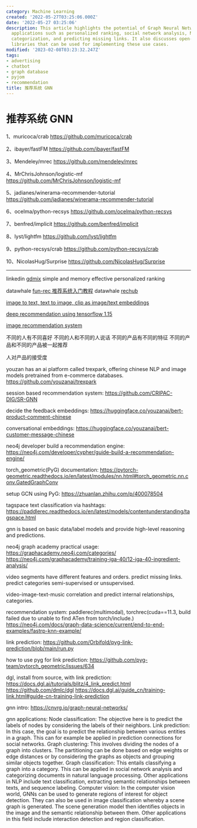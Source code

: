 ```yaml
---
category: Machine Learning
created: '2022-05-27T03:25:06.000Z'
date: '2022-05-27 03:25:06'
description: This article highlights the potential of Graph Neural Networks in various
  applications such as personalized ranking, social network analysis, NLP, content
  categorization, and predicting missing links. It also discusses open-source Python
  libraries that can be used for implementing these use cases.
modified: '2023-02-08T03:23:32.247Z'
tags:
- advertising
- chatbot
- graph database
- pyjom
- recommendation
title: 推荐系统 GNN
---
```


# 推荐系统 GNN

1、muricoca/crab
https://github.com/muricoca/crab

2、ibayer/fastFM
https://github.com/ibayer/fastFM

3、Mendeley/mrec
https://github.com/mendeley/mrec

4、MrChrisJohnson/logistic-mf
https://github.com/MrChrisJohnson/logistic-mf

5、jadianes/winerama-recommender-tutorial
https://github.com/jadianes/winerama-recommender-tutorial

6、ocelma/python-recsys
https://github.com/ocelma/python-recsys

7、benfred/implicit
https://github.com/benfred/implicit

8、lyst/lightfm
https://github.com/lyst/lightfm

9、python-recsys/crab
https://github.com/python-recsys/crab

10、NicolasHug/Surprise
https://github.com/NicolasHug/Surprise

----

linkedin [gdmix](https://github.com/linkedin/gdmix) simple and memory effective personalized ranking

datawhale [fun-rec 推荐系统入门教程](https://github.com/datawhalechina/fun-rec)
datawhale [rechub](https://github.com/datawhalechina/torch-rechub)

[image to text, text to image, clip as image/text embeddings](https://github.com/jina-ai/clip-as-service)

[deep recommendation using tensorflow 1.15](https://awesomeopensource.com/project/alibaba/DeepRec)

[image recommendation system](https://medium.com/analytics-vidhya/how-create-image-recomendation-system-3dcc5edf1597)

不同的人有不同喜好
不同的人和不同的人说话
不同的产品有不同的特征
不同的产品和不同的产品被一起推荐

人对产品的接受度

youzan has an ai platform called trexpark, offering chinese NLP and image models pretrained from e-commerce databases.
https://github.com/youzanai/trexpark

session based recommendation system:
https://github.com/CRIPAC-DIG/SR-GNN

decide the feedback embeddings:
https://huggingface.co/youzanai/bert-product-comment-chinese

conversational embeddings:
https://huggingface.co/youzanai/bert-customer-message-chinese

neo4j developer build a recommendation engine:
https://neo4j.com/developer/cypher/guide-build-a-recommendation-engine/

torch_geometric(PyG) documentation:
https://pytorch-geometric.readthedocs.io/en/latest/modules/nn.html#torch_geometric.nn.conv.GatedGraphConv

setup GCN using PyG:
https://zhuanlan.zhihu.com/p/400078504

tagspace text classification via hashtags:
https://paddlerec.readthedocs.io/en/latest/models/contentunderstanding/tagspace.html

gnn is based on basic data/label models and provide high-level reasoning and predictions.

neo4j graph academy practical usage:
https://graphacademy.neo4j.com/categories/
https://neo4j.com/graphacademy/training-iga-40/12-iga-40-ingredient-analysis/

video segments have different features and orders. predict missing links. predict categories semi-supervised or unsupervised.

video-image-text-music correlation and predict internal relationships, categories.

recommendation system:
paddlerec(multimodal), torchrec(cuda==11.3, build failed due to unable to find ATen from torch/include.)
https://neo4j.com/docs/graph-data-science/current/end-to-end-examples/fastrp-knn-example/

link prediction:
https://github.com/Orbifold/pyg-link-prediction/blob/main/run.py

how to use pyg for link prediction:
https://github.com/pyg-team/pytorch_geometric/issues/634

dgl, install from source, with link prediction:
https://docs.dgl.ai/tutorials/blitz/4_link_predict.html
https://github.com/dmlc/dgl
https://docs.dgl.ai/guide_cn/training-link.html#guide-cn-training-link-prediction

gnn intro:
https://cnvrg.io/graph-neural-networks/

gnn applications:
    Node classification: The objective here is to predict the labels of nodes by considering the labels of their neighbors. 
    Link prediction: In this case, the goal is to predict the relationship between various entities in a graph. This can for example be applied in prediction connections for social networks. 
    Graph clustering: This involves dividing the nodes of a graph into clusters. The partitioning can be done based on edge weights or edge distances or by considering the graphs as objects and grouping similar objects together. 
    Graph classification: This entails classifying a graph into a category. This can be applied in social network analysis and categorizing documents in natural language processing. Other applications in NLP include text classification, extracting semantic relationships between texts, and sequence labeling. 
    Computer vision: In the computer vision world, GNNs can be used to generate regions of interest for object detection. They can also be used in image classification whereby a scene graph is generated. The scene generation model then identifies objects in the image and the semantic relationship between them. Other applications in this field include interaction detection and region classification.
